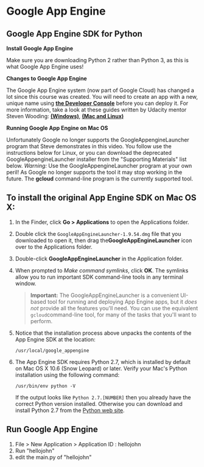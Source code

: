 # Google App Engine



## Google App Engine SDK for Python



**Install Google App Engine**

Make sure you are downloading Python 2 rather than Python 3, as this is what Google App Engine uses!

**Changes to Google App Engine**

The Google App Engine system (now part of Google Cloud) has changed a lot since this course was created. You will need to create an app with a new, unique name using [**the Developer Console**](https://console.developers.google.com/) before you can deploy it. For more information, take a look at these guides written by Udacity mentor Steven Wooding: [**(Windows)**](https://drive.google.com/file/d/0Byu3UemwRffDbjd0SkdvajhIRW8/view), [**(Mac and Linux)**](https://drive.google.com/file/d/0Byu3UemwRffDc21qd3duLW9LMm8/view)

**Running Google App Engine on Mac OS**

Unfortunately Google no longer supports the GoogleAppengineLauncher program that Steve demonstrates in this video. You follow use the instructions below for Linux, or you can download the deprecated GoogleAppengineLauncher installer from the "Supporting Materials" list below. *Warning:* Use the GoogleAppengineLauncher program at your own peril! As Google no longer supports the tool it may stop working in the future. The **gcloud** command-line program is the currently supported tool.



## To install the original App Engine SDK on Mac OS X:

1. In the Finder, click **Go > Applications** to open the Applications folder.

2. Double click the `GoogleAppEngineLauncher-1.9.54.dmg` file that you downloaded to open it, then drag the**GoogleAppEngineLauncher** icon over to the Applications folder.

3. Double-click **GoogleAppEngineLauncher** in the Application folder.

4. When prompted to *Make command symlinks*, click **OK**. The symlinks allow you to run important SDK command-line tools in any terminal window.

   > **Important:** The GoogleAppEngineLauncher is a convenient UI-based tool for running and deploying App Engine apps, but it *does not* provide all the features you'll need. You can use the equivalent `gcloud`command-line tool, for many of the tasks that you'll want to perform.

5. Notice that the installation process above unpacks the contents of the App Engine SDK at the location:

   ```
   /usr/local/google_appengine
   ```

6. The App Engine SDK requires Python 2.7, which is installed by default on Mac OS X 10.6 (Snow Leopard) or later. Verify your Mac's Python installation using the following command:

   ```
   /usr/bin/env python -V
   ```

   If the output looks like `Python 2.7.[NUMBER]` then you already have the correct Python version installed. Otherwise you can download and install Python 2.7 from the [Python web site](https://www.python.org/download/releases/2.7.4).







## Run Google App Engine

1. File > New Application > Application ID : hellojohn
2. Run "hellojohn"
3. edit the  main.py of "hellojohn"











